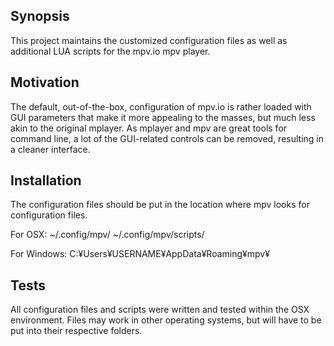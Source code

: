 ## Synopsis
This project maintains the customized configuration files as well as additional LUA scripts for the mpv.io mpv player.

## Motivation
The default, out-of-the-box, configuration of mpv.io is rather loaded with GUI parameters that make it more appealing to the masses, but much less akin to the original mplayer.  As mplayer and mpv are great tools for command line, a lot of the GUI-related controls can be removed, resulting in a cleaner interface.

## Installation
The configuration files should be put in the location where mpv looks for configuration files.

For OSX:
~/.config/mpv/
~/.config/mpv/scripts/

For Windows:
C:¥Users¥USERNAME¥AppData¥Roaming¥mpv¥


## Tests
All configuration files and scripts were written and tested within the OSX environment.  Files may work in other operating systems, but will have to be put into their respective folders.

